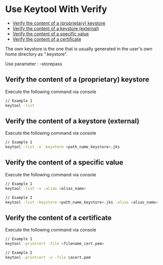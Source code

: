 # Use Keytool With Verify




- [Verify the content of a (proprietary) keystore](#verify-content-propietary-keystore)
- [Verify the content of a keystore (external)](#verify-content-external-keystore)
- [Verify the content of a specific value](#verify-content-specific-value)
- [Verify the content of a certificate](#verify-content-certificate)


The own keystore is the one that is usually generated in the user's own home directory as ".keystore".

Use parameter : -storepass <keyStorePass>





## Verify the content of a (proprietary) keystore

Execute the following command via console

```bash
// Example 1
keytool -list
```



## Verify the content of a keystore (external)

Execute the following command via console

```bash
// Example 1
keytool -list -v -keystore <path_name_keystore>.jks
```



## Verify the content of a specific value

Execute the following command via console

```bash
// Example 1
keytool -list -v -alias <alias_name>

// Example 2 
keytool -list -keystore <path_name_keystore>.jks -alias <alias_name>
```



## Verify the content of a certificate

Execute the following command via console

```bash
// Example 1
keytool -printcert -file <filename_cert.pem>

// Example 2 
keytool -printcert -v -file cacert.pem
```